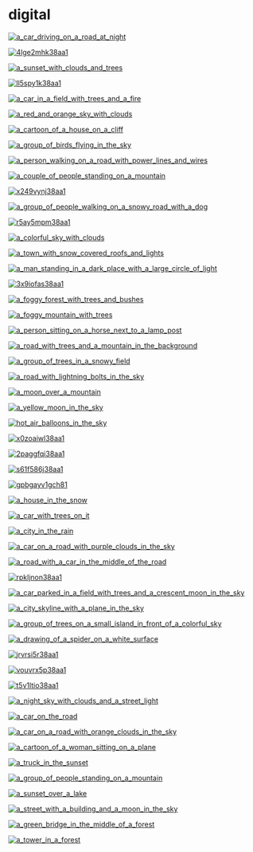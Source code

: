 # digital

<a href="a_car_driving_on_a_road_at_night.png"><img alt="a_car_driving_on_a_road_at_night" src="a_car_driving_on_a_road_at_night.png"></a>

<a href="4lge2mhk38aa1.webp"><img alt="4lge2mhk38aa1" src="4lge2mhk38aa1.webp"></a>

<a href="a_sunset_with_clouds_and_trees.png"><img alt="a_sunset_with_clouds_and_trees" src="a_sunset_with_clouds_and_trees.png"></a>

<a href="ll5spy1k38aa1.webp"><img alt="ll5spy1k38aa1" src="ll5spy1k38aa1.webp"></a>

<a href="a_car_in_a_field_with_trees_and_a_fire.png"><img alt="a_car_in_a_field_with_trees_and_a_fire" src="a_car_in_a_field_with_trees_and_a_fire.png"></a>

<a href="a_red_and_orange_sky_with_clouds.png"><img alt="a_red_and_orange_sky_with_clouds" src="a_red_and_orange_sky_with_clouds.png"></a>

<a href="a_cartoon_of_a_house_on_a_cliff.png"><img alt="a_cartoon_of_a_house_on_a_cliff" src="a_cartoon_of_a_house_on_a_cliff.png"></a>

<a href="a_group_of_birds_flying_in_the_sky.jpg"><img alt="a_group_of_birds_flying_in_the_sky" src="a_group_of_birds_flying_in_the_sky.jpg"></a>

<a href="a_person_walking_on_a_road_with_power_lines_and_wires.png"><img alt="a_person_walking_on_a_road_with_power_lines_and_wires" src="a_person_walking_on_a_road_with_power_lines_and_wires.png"></a>

<a href="a_couple_of_people_standing_on_a_mountain.png"><img alt="a_couple_of_people_standing_on_a_mountain" src="a_couple_of_people_standing_on_a_mountain.png"></a>

<a href="x249vynj38aa1.webp"><img alt="x249vynj38aa1" src="x249vynj38aa1.webp"></a>

<a href="a_group_of_people_walking_on_a_snowy_road_with_a_dog.jpg"><img alt="a_group_of_people_walking_on_a_snowy_road_with_a_dog" src="a_group_of_people_walking_on_a_snowy_road_with_a_dog.jpg"></a>

<a href="r5ay5mpm38aa1.webp"><img alt="r5ay5mpm38aa1" src="r5ay5mpm38aa1.webp"></a>

<a href="a_colorful_sky_with_clouds.png"><img alt="a_colorful_sky_with_clouds" src="a_colorful_sky_with_clouds.png"></a>

<a href="a_town_with_snow_covered_roofs_and_lights.png"><img alt="a_town_with_snow_covered_roofs_and_lights" src="a_town_with_snow_covered_roofs_and_lights.png"></a>

<a href="a_man_standing_in_a_dark_place_with_a_large_circle_of_light.jpg"><img alt="a_man_standing_in_a_dark_place_with_a_large_circle_of_light" src="a_man_standing_in_a_dark_place_with_a_large_circle_of_light.jpg"></a>

<a href="3x9iofas38aa1.webp"><img alt="3x9iofas38aa1" src="3x9iofas38aa1.webp"></a>

<a href="a_foggy_forest_with_trees_and_bushes.png"><img alt="a_foggy_forest_with_trees_and_bushes" src="a_foggy_forest_with_trees_and_bushes.png"></a>

<a href="a_foggy_mountain_with_trees.jpg"><img alt="a_foggy_mountain_with_trees" src="a_foggy_mountain_with_trees.jpg"></a>

<a href="a_person_sitting_on_a_horse_next_to_a_lamp_post.png"><img alt="a_person_sitting_on_a_horse_next_to_a_lamp_post" src="a_person_sitting_on_a_horse_next_to_a_lamp_post.png"></a>

<a href="a_road_with_trees_and_a_mountain_in_the_background.png"><img alt="a_road_with_trees_and_a_mountain_in_the_background" src="a_road_with_trees_and_a_mountain_in_the_background.png"></a>

<a href="a_group_of_trees_in_a_snowy_field.jpg"><img alt="a_group_of_trees_in_a_snowy_field" src="a_group_of_trees_in_a_snowy_field.jpg"></a>

<a href="a_road_with_lightning_bolts_in_the_sky.png"><img alt="a_road_with_lightning_bolts_in_the_sky" src="a_road_with_lightning_bolts_in_the_sky.png"></a>

<a href="a_moon_over_a_mountain.png"><img alt="a_moon_over_a_mountain" src="a_moon_over_a_mountain.png"></a>

<a href="a_yellow_moon_in_the_sky.png"><img alt="a_yellow_moon_in_the_sky" src="a_yellow_moon_in_the_sky.png"></a>

<a href="hot_air_balloons_in_the_sky.jpg"><img alt="hot_air_balloons_in_the_sky" src="hot_air_balloons_in_the_sky.jpg"></a>

<a href="x0zoaiwl38aa1.webp"><img alt="x0zoaiwl38aa1" src="x0zoaiwl38aa1.webp"></a>

<a href="2paggfqi38aa1.webp"><img alt="2paggfqi38aa1" src="2paggfqi38aa1.webp"></a>

<a href="s61f586j38aa1.webp"><img alt="s61f586j38aa1" src="s61f586j38aa1.webp"></a>

<a href="gpbgayv1gch81.webp"><img alt="gpbgayv1gch81" src="gpbgayv1gch81.webp"></a>

<a href="a_house_in_the_snow.png"><img alt="a_house_in_the_snow" src="a_house_in_the_snow.png"></a>

<a href="a_car_with_trees_on_it.png"><img alt="a_car_with_trees_on_it" src="a_car_with_trees_on_it.png"></a>

<a href="a_city_in_the_rain.jpeg"><img alt="a_city_in_the_rain" src="a_city_in_the_rain.jpeg"></a>

<a href="a_car_on_a_road_with_purple_clouds_in_the_sky.png"><img alt="a_car_on_a_road_with_purple_clouds_in_the_sky" src="a_car_on_a_road_with_purple_clouds_in_the_sky.png"></a>

<a href="a_road_with_a_car_in_the_middle_of_the_road.png"><img alt="a_road_with_a_car_in_the_middle_of_the_road" src="a_road_with_a_car_in_the_middle_of_the_road.png"></a>

<a href="rpkljnon38aa1.webp"><img alt="rpkljnon38aa1" src="rpkljnon38aa1.webp"></a>

<a href="a_car_parked_in_a_field_with_trees_and_a_crescent_moon_in_the_sky.png"><img alt="a_car_parked_in_a_field_with_trees_and_a_crescent_moon_in_the_sky" src="a_car_parked_in_a_field_with_trees_and_a_crescent_moon_in_the_sky.png"></a>

<a href="a_city_skyline_with_a_plane_in_the_sky.png"><img alt="a_city_skyline_with_a_plane_in_the_sky" src="a_city_skyline_with_a_plane_in_the_sky.png"></a>

<a href="a_group_of_trees_on_a_small_island_in_front_of_a_colorful_sky.png"><img alt="a_group_of_trees_on_a_small_island_in_front_of_a_colorful_sky" src="a_group_of_trees_on_a_small_island_in_front_of_a_colorful_sky.png"></a>

<a href="a_drawing_of_a_spider_on_a_white_surface.png"><img alt="a_drawing_of_a_spider_on_a_white_surface" src="a_drawing_of_a_spider_on_a_white_surface.png"></a>

<a href="jrvrsi5r38aa1.webp"><img alt="jrvrsi5r38aa1" src="jrvrsi5r38aa1.webp"></a>

<a href="vouvrx5p38aa1.webp"><img alt="vouvrx5p38aa1" src="vouvrx5p38aa1.webp"></a>

<a href="t5v1ltio38aa1.webp"><img alt="t5v1ltio38aa1" src="t5v1ltio38aa1.webp"></a>

<a href="a_night_sky_with_clouds_and_a_street_light.png"><img alt="a_night_sky_with_clouds_and_a_street_light" src="a_night_sky_with_clouds_and_a_street_light.png"></a>

<a href="a_car_on_the_road.png"><img alt="a_car_on_the_road" src="a_car_on_the_road.png"></a>

<a href="a_car_on_a_road_with_orange_clouds_in_the_sky.jpg"><img alt="a_car_on_a_road_with_orange_clouds_in_the_sky" src="a_car_on_a_road_with_orange_clouds_in_the_sky.jpg"></a>

<a href="a_cartoon_of_a_woman_sitting_on_a_plane.png"><img alt="a_cartoon_of_a_woman_sitting_on_a_plane" src="a_cartoon_of_a_woman_sitting_on_a_plane.png"></a>

<a href="a_truck_in_the_sunset.png"><img alt="a_truck_in_the_sunset" src="a_truck_in_the_sunset.png"></a>

<a href="a_group_of_people_standing_on_a_mountain.png"><img alt="a_group_of_people_standing_on_a_mountain" src="a_group_of_people_standing_on_a_mountain.png"></a>

<a href="a_sunset_over_a_lake.png"><img alt="a_sunset_over_a_lake" src="a_sunset_over_a_lake.png"></a>

<a href="a_street_with_a_building_and_a_moon_in_the_sky.png"><img alt="a_street_with_a_building_and_a_moon_in_the_sky" src="a_street_with_a_building_and_a_moon_in_the_sky.png"></a>

<a href="a_green_bridge_in_the_middle_of_a_forest.jpg"><img alt="a_green_bridge_in_the_middle_of_a_forest" src="a_green_bridge_in_the_middle_of_a_forest.jpg"></a>

<a href="a_tower_in_a_forest.png"><img alt="a_tower_in_a_forest" src="a_tower_in_a_forest.png"></a>

